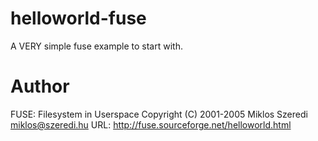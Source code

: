 helloworld-fuse
===============

A VERY simple fuse example to start with.

Author
======

FUSE: Filesystem in Userspace
Copyright (C) 2001-2005  Miklos Szeredi <miklos@szeredi.hu>
URL: http://fuse.sourceforge.net/helloworld.html

